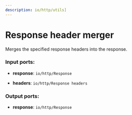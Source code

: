 ```yaml
---
description: io/http/utils]
---
```


# Response header merger

Merges the specified response headers into the response.

### Input ports:

* __response__: ``io/http/Response``


* __headers__: ``io/http/Response headers``

### Output ports:

* __response__: ``io/http/Response``

